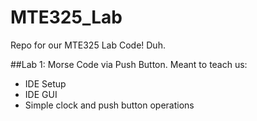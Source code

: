# MTE325_Lab
Repo for our MTE325 Lab Code! Duh.

##Lab 1:
Morse Code via Push Button. Meant to teach us:
- IDE Setup 
- IDE GUI
- Simple clock and push button operations
